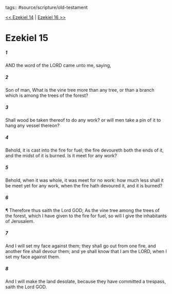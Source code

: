 tags:: #source/scripture/old-testament

[<< Ezekiel 14](old-testament/26_Ezekiel/Ezekiel_14.md) | [Ezekiel 16 >>](old-testament/26_Ezekiel/Ezekiel_16.md)

# Ezekiel 15

##### 1

AND the word of the LORD came unto me, saying,

##### 2

Son of man, What is the vine tree more than any tree, or than a branch which is among the trees of the forest?

##### 3

Shall wood be taken thereof to do any work? or will men take a pin of it to hang any vessel thereon?

##### 4

Behold, it is cast into the fire for fuel; the fire devoureth both the ends of it, and the midst of it is burned. Is it meet for any work?

##### 5

Behold, when it was whole, it was meet for no work: how much less shall it be meet yet for any work, when the fire hath devoured it, and it is burned?

##### 6

¶ Therefore thus saith the Lord GOD; As the vine tree among the trees of the forest, which I have given to the fire for fuel, so will I give the inhabitants of Jerusalem.

##### 7

And I will set my face against them; they shall go out from one fire, and another fire shall devour them; and ye shall know that I am the LORD, when I set my face against them.

##### 8

And I will make the land desolate, because they have committed a trespass, saith the Lord GOD.
